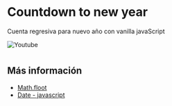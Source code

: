 # Countdown to new year

Cuenta regresiva para nuevo año con vanilla javaScript

![Youtube](https://youtu.be/D843_acYR04)

#

## Más información

- [Math.floot](https://developer.mozilla.org/es/docs/Web/JavaScript/Reference/Global_Objects/Math/floor/)
- [Date - javascript](https://developer.mozilla.org/es/docs/Web/JavaScript/Reference/Global_Objects/Date)
